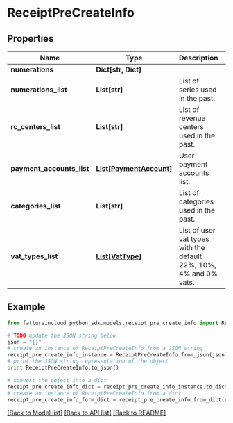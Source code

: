 # ReceiptPreCreateInfo



## Properties
Name | Type | Description | Notes
------------ | ------------- | ------------- | -------------
**numerations** | **Dict[str, Dict]** |  | [optional] 
**numerations_list** | **List[str]** | List of series used in the past. | [optional] 
**rc_centers_list** | **List[str]** | List of revenue centers used in the past. | [optional] 
**payment_accounts_list** | [**List[PaymentAccount]**](PaymentAccount.md) | User payment accounts list. | [optional] 
**categories_list** | **List[str]** | List of categories used in the past. | [optional] 
**vat_types_list** | [**List[VatType]**](VatType.md) | List of user vat types with the default 22%, 10%, 4% and 0% vats. | [optional] 

## Example

```python
from fattureincloud_python_sdk.models.receipt_pre_create_info import ReceiptPreCreateInfo

# TODO update the JSON string below
json = "{}"
# create an instance of ReceiptPreCreateInfo from a JSON string
receipt_pre_create_info_instance = ReceiptPreCreateInfo.from_json(json)
# print the JSON string representation of the object
print ReceiptPreCreateInfo.to_json()

# convert the object into a dict
receipt_pre_create_info_dict = receipt_pre_create_info_instance.to_dict()
# create an instance of ReceiptPreCreateInfo from a dict
receipt_pre_create_info_form_dict = receipt_pre_create_info.from_dict(receipt_pre_create_info_dict)
```
[[Back to Model list]](../README.md#documentation-for-models) [[Back to API list]](../README.md#documentation-for-api-endpoints) [[Back to README]](../README.md)


